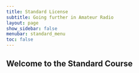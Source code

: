 ```yaml
---
title: Standard License 
subtitle: Going further in Amateur Radio
layout: page
show_sidebar: false
menubar: standard_menu
toc: false
---
```


## Welcome to the Standard Course
